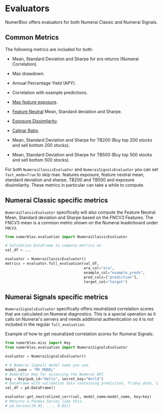 # Evaluators

NumerBlox offers evaluators for both Numerai Classic and Numerai Signals.

## Common Metrics

The following metrics are included for both:
- Mean, Standard Deviation and Sharpe for era returns (Numerai Correlation).

- Max drawdown.

- Annual Percentage Yield (APY).

- Correlation with example predictions.

- [Max feature exposure](https://forum.numer.ai/t/model-diagnostics-feature-exposure/899).

- [Feature Neutral](https://docs.numer.ai/tournament/feature-neutral-correlation) Mean, Standard deviation and Sharpe.

- [Exposure Dissimilarity](https://forum.numer.ai/t/true-contribution-details/5128/4).

- [Calmar Ratio](https://www.investopedia.com/terms/c/calmarratio.asp).

- Mean, Standard Deviation and Sharpe for TB200 (Buy top 200 stocks and sell bottom 200 stocks).

- Mean, Standard Deviation and Sharpe for TB500 (Buy top 500 stocks and sell bottom 500 stocks).

For both `NumeraiClassicEvaluator` and `NumeraiSignalsEvaluator` you can set `fast_mode=True` to skip max. features exposure, feature neutral mean, standard deviation and sharpe, TB200 and TB500 and exposure dissimilarity. These metrics in particular can take a while to compute.

## Numerai Classic specific metrics

`NumeraiClassicEvaluator` specifically will also compute the Feature Neutral Mean, Standard deviation and Sharpe based on the FNCV3 Features. The FNCV3 mean is a common metric shown on the Numerai leaderboard under `FNCV3`.

```py
from numerblox.evaluation import NumeraiClassicEvaluator

# Validation DataFrame to compute metrics on
val_df = ...

evaluator = NumeraiClassicEvaluator()
metrics = evaluator.full_evaluation(val_df, 
                                    era_col="era", 
                                    example_col="example_preds", 
                                    pred_cols=["prediction"], 
                                    target_col="target")
```

## Numerai Signals specific metrics

`NumeraiSignalsEvaluator` specifically offers neutralized correlation scores that are calculated on Numerai diagnostics. This is a special operation as it calls on Numerai's servers and needs additional authentication so it is not included in the regular `full_evaluation`.


Example of how to get neutralized correlation scores for Numerai Signals:
```py
from numerblox.misc import Key
from numerblox.evaluation import NumeraiSignalsEvaluator

evaluator = NumeraiSignalsEvaluator()

# A Numerai Signals model name you use.
model_name = "MY_MODEL"
# NumerBlox Key for accessing the Numerai API
key = Key(pub_id="Hello", secret_key="World")
# DataFrame with validation data containing prediction, friday_date, ticker and data_type columns
val_df = pd.DataFrame()

evaluator.get_neutralized_corr(val, model_name=model_name, key=key)
# Returns a Pandas Series like this.
# pd.Series([0.01, ..., 0.02])
```
